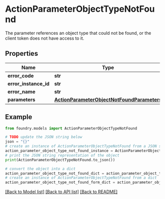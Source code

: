 # ActionParameterObjectTypeNotFound

The parameter references an object type that could not be found, or the client token does not have access to it.

## Properties

Name | Type | Description | Notes
------------ | ------------- | ------------- | -------------
**error_code** | **str** |  |
**error_instance_id** | **str** |  | \[optional\]
**error_name** | **str** |  |
**parameters** | [**ActionParameterObjectNotFoundParameters**](ActionParameterObjectNotFoundParameters.md) |  |

## Example

```python
from foundry.models import ActionParameterObjectTypeNotFound

# TODO update the JSON string below
json = "{}"
# create an instance of ActionParameterObjectTypeNotFound from a JSON string
action_parameter_object_type_not_found_instance = ActionParameterObjectTypeNotFound.from_json(json)
# print the JSON string representation of the object
print(ActionParameterObjectTypeNotFound.to_json())

# convert the object into a dict
action_parameter_object_type_not_found_dict = action_parameter_object_type_not_found_instance.to_dict()
# create an instance of ActionParameterObjectTypeNotFound from a dict
action_parameter_object_type_not_found_form_dict = action_parameter_object_type_not_found.from_dict(action_parameter_object_type_not_found_dict)
```

[\[Back to Model list\]](../README.md#documentation-for-models) [\[Back to API list\]](../README.md#documentation-for-api-endpoints) [\[Back to README\]](../README.md)
